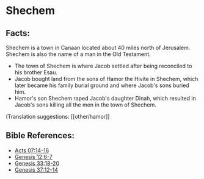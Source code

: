 # Shechem #

## Facts: ##

Shechem is a town in Canaan located about 40 miles north of Jerusalem. Shechem is also the name of a man in the Old Testament.

* The town of Shechem is where Jacob settled after being reconciled to his brother Esau.
* Jacob bought land from the sons of Hamor the Hivite in Shechem, which later became his family burial ground and where Jacob's sons buried him.
* Hamor's son Shechem raped Jacob's daughter Dinah, which resulted in Jacob's sons killing all the men in the town of Shechem.

(Translation suggestions: [[other/hamor]]



## Bible References: ##

* [Acts 07:14-16](en/tn/act/help/07/14)
* [Genesis 12:6-7](en/tn/gen/help/12/06)
* [Genesis 33:18-20](en/tn/gen/help/33/18)
* [Genesis 37:12-14](en/tn/gen/help/37/12)